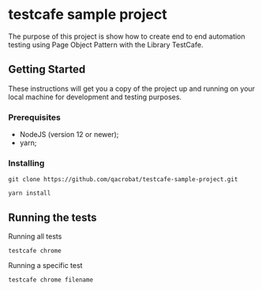 # testcafe sample project

The purpose of this project is show how to create end to end automation testing using Page Object Pattern with the Library TestCafe.

## Getting Started

These instructions will get you a copy of the project up and running on your local machine for development and testing purposes.

### Prerequisites

- NodeJS (version 12 or newer);
- yarn;

### Installing

```
git clone https://github.com/qacrobat/testcafe-sample-project.git
```

```
yarn install
```

## Running the tests

Running all tests

```
testcafe chrome
```

Running a specific test

```
testcafe chrome filename
```
